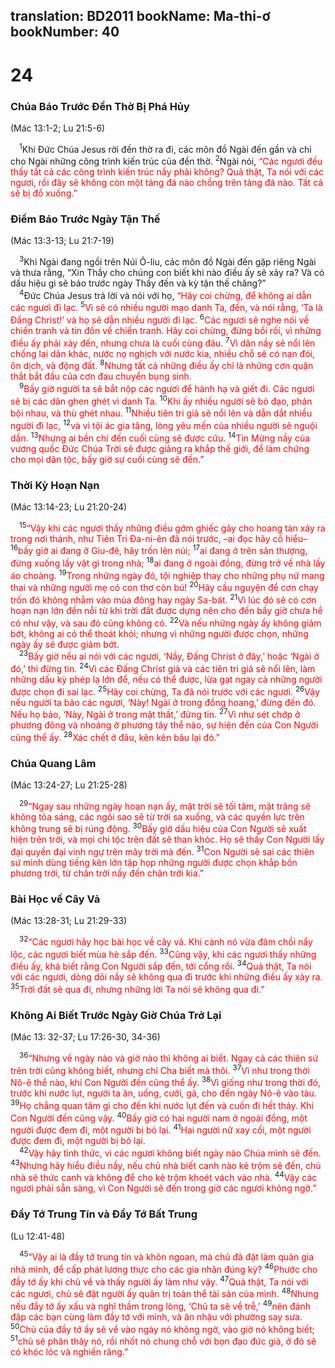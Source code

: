 translation: BD2011
bookName: Ma-thi-ơ 
bookNumber: 40
-------

<div class="title"><h1>24</h1><h3>Chúa Báo Trước Ðền Thờ Bị Phá Hủy</h3><p>(Mác 13:1-2; Lu 21:5-6)</p></div>
<span class="verse mat_24_1"> <sup>1</sup>Khi Ðức Chúa Jesus rời đền thờ ra đi, các môn đồ Ngài đến gần và chỉ cho Ngài những công trình kiến trúc của đền thờ. </span>
<span class="verse mat_24_2"><sup>2</sup>Ngài nói, <font color="red">“Các ngươi đều thấy tất cả các công trình kiến trúc nầy phải không? Quả thật, Ta nói với các ngươi, rồi đây sẽ không còn một tảng đá nào chồng trên tảng đá nào. Tất cả sẽ bị đổ xuống.”</font><br/></span>
<div class="title"><h3>Ðiềm Báo Trước Ngày Tận Thế</h3><p>(Mác 13:3-13; Lu 21:7-19)</p></div>
<span class="verse mat_24_3"> <sup>3</sup>Khi Ngài đang ngồi trên Núi Ô-liu, các môn đồ Ngài đến gặp riêng Ngài và thưa rằng, “Xin Thầy cho chúng con biết khi nào điều ấy sẽ xảy ra? Và có dấu hiệu gì sẽ báo trước ngày Thầy đến và kỳ tận thế chăng?”<br/></span>
<span class="verse mat_24_4"> <sup>4</sup>Ðức Chúa Jesus trả lời và nói với họ, <font color="red">“Hãy coi chừng, để không ai dẫn các ngươi đi lạc. </font></span>
<span class="verse mat_24_5"><sup>5</sup><font color="red">Vì sẽ có nhiều người mạo danh Ta, đến, và nói rằng, ‘Ta là Ðấng Christ!’ và họ sẽ dẫn nhiều người đi lạc. </font></span>
<span class="verse mat_24_6"><sup>6</sup><font color="red">Các ngươi sẽ nghe nói về chiến tranh và tin đồn về chiến tranh. Hãy coi chừng, đừng bối rối, vì những điều ấy phải xảy đến, nhưng chưa là cuối cùng đâu. </font></span>
<span class="verse mat_24_7"><sup>7</sup><font color="red">Vì dân nầy sẽ nổi lên chống lại dân khác, nước nọ nghịch với nước kia, nhiều chỗ sẽ có nạn đói, ôn dịch, và động đất. </font></span>
<span class="verse mat_24_8"><sup>8</sup><font color="red">Nhưng tất cả những điều ấy chỉ là những cơn quặn thắt bắt đầu của cơn đau chuyển bụng sinh.</font><br/></span>
<span class="verse mat_24_9"> <sup>9</sup><font color="red">Bấy giờ người ta sẽ bắt nộp các ngươi để hành hạ và giết đi. Các ngươi sẽ bị các dân ghen ghét vì danh Ta. </font></span>
<span class="verse mat_24_10"><sup>10</sup><font color="red">Khi ấy nhiều người sẽ bỏ đạo, phản bội nhau, và thù ghét nhau. </font></span>
<span class="verse mat_24_11"><sup>11</sup><font color="red">Nhiều tiên tri giả sẽ nổi lên và dẫn dắt nhiều người đi lạc, </font></span>
<span class="verse mat_24_12"><sup>12</sup><font color="red">và vì tội ác gia tăng, lòng yêu mến của nhiều người sẽ nguội dần. </font></span>
<span class="verse mat_24_13"><sup>13</sup><font color="red">Nhưng ai bền chí đến cuối cùng sẽ được cứu. </font></span>
<span class="verse mat_24_14"><sup>14</sup><font color="red">Tin Mừng nầy của vương quốc Ðức Chúa Trời sẽ được giảng ra khắp thế giới, để làm chứng cho mọi dân tộc, bấy giờ sự cuối cùng sẽ đến.”</font><br/></span>
<div class="title"><h3>Thời Kỳ Hoạn Nạn</h3><p>(Mác 13:14-23; Lu 21:20-24)</p></div>
<span class="verse mat_24_15"> <sup>15</sup><font color="red">“Vậy khi các ngươi thấy những điều gớm ghiếc gây cho hoang tàn xảy ra trong nơi thánh, như Tiên Tri Ða-ni-ên đã nói trước, –ai đọc hãy cố hiểu– </font></span>
<span class="verse mat_24_16"><sup>16</sup><font color="red">bấy giờ ai đang ở Giu-đê, hãy trốn lên núi; </font></span>
<span class="verse mat_24_17"><sup>17</sup><font color="red">ai đang ở trên sân thượng, đừng xuống lấy vật gì trong nhà; </font></span>
<span class="verse mat_24_18"><sup>18</sup><font color="red">ai đang ở ngoài đồng, đừng trở về nhà lấy áo choàng. </font></span>
<span class="verse mat_24_19"><sup>19</sup><font color="red">Trong những ngày đó, tội nghiệp thay cho những phụ nữ mang thai và những người mẹ có con thơ còn bú! </font></span>
<span class="verse mat_24_20"><sup>20</sup><font color="red">Hãy cầu nguyện để cơn chạy trốn đó không nhằm vào mùa đông hay ngày Sa-bát. </font></span>
<span class="verse mat_24_21"><sup>21</sup><font color="red">Vì lúc đó sẽ có cơn hoạn nạn lớn đến nỗi từ khi trời đất được dựng nên cho đến bấy giờ chưa hề có như vậy, và sau đó cũng không có. </font></span>
<span class="verse mat_24_22"><sup>22</sup><font color="red">Và nếu những ngày ấy không giảm bớt, không ai có thể thoát khỏi; nhưng vì những người được chọn, những ngày ấy sẽ được giảm bớt.</font><br/></span>
<span class="verse mat_24_23"> <sup>23</sup><font color="red">Bấy giờ nếu ai nói với các ngươi, ‘Nầy, Ðấng Christ ở đây,’ hoặc ‘Ngài ở đó,’ thì đừng tin. </font></span>
<span class="verse mat_24_24"><sup>24</sup><font color="red">Vì các Ðấng Christ giả và các tiên tri giả sẽ nổi lên, làm những dấu kỳ phép lạ lớn để, nếu có thể được, lừa gạt ngay cả những người được chọn đi sai lạc. </font></span>
<span class="verse mat_24_25"><sup>25</sup><font color="red">Hãy coi chừng, Ta đã nói trước với các ngươi. </font></span>
<span class="verse mat_24_26"><sup>26</sup><font color="red">Vậy nếu người ta bảo các ngươi, ‘Này! Ngài ở trong đồng hoang,’ đừng đến đó. Nếu họ bảo, ‘Này, Ngài ở trong mật thất,’ đừng tin. </font></span>
<span class="verse mat_24_27"><sup>27</sup><font color="red">Vì như sét chớp ở phương đông và nhoáng ở phương tây thể nào, sự hiện đến của Con Người cũng thể ấy. </font></span>
<span class="verse mat_24_28"><sup>28</sup><font color="red">Xác chết ở đâu, kên kên bâu lại đó.”</font><br/></span>
<div class="title"><h3>Chúa Quang Lâm</h3><p>(Mác 13:24-27; Lu 21:25-28)</p></div>
<span class="verse mat_24_29"> <sup>29</sup><font color="red">“Ngay sau những ngày hoạn nạn ấy, mặt trời sẽ tối tăm, mặt trăng sẽ không tỏa sáng, các ngôi sao sẽ từ trời sa xuống, và các quyền lực trên không trung sẽ bị rúng động. </font></span>
<span class="verse mat_24_30"><sup>30</sup><font color="red">Bấy giờ dấu hiệu của Con Người sẽ xuất hiện trên trời, và mọi chi tộc trên đất sẽ than khóc. Họ sẽ thấy Con Người lấy đại quyền đại vinh ngự trên mây trời mà đến. </font></span>
<span class="verse mat_24_31"><sup>31</sup><font color="red">Con Người sẽ sai các thiên sứ mình dùng tiếng kèn lớn tập họp những người được chọn khắp bốn phương trời, từ chân trời nầy đến chân trời kia.”</font><br/></span>
<div class="title"><h3>Bài Học về Cây Vả</h3><p>(Mác 13:28-31; Lu 21:29-33)</p></div>
<span class="verse mat_24_32"> <sup>32</sup><font color="red">“Các ngươi hãy học bài học về cây vả. Khi cành nó vừa đâm chồi nẩy lộc, các ngươi biết mùa hè sắp đến. </font></span>
<span class="verse mat_24_33"><sup>33</sup><font color="red">Cũng vậy, khi các ngươi thấy những điều ấy, khá biết rằng Con Người sắp đến, tới cổng rồi. </font></span>
<span class="verse mat_24_34"><sup>34</sup><font color="red">Quả thật, Ta nói với các ngươi, dòng dõi nầy sẽ không qua đi trước khi những điều ấy xảy ra. </font></span>
<span class="verse mat_24_35"><sup>35</sup><font color="red">Trời đất sẽ qua đi, nhưng những lời Ta nói sẽ không qua đi.”</font><br/></span>
<div class="title"><h3>Không Ai Biết Trước Ngày Giờ Chúa Trở Lại</h3><p>(Mác 13: 32-37; Lu 17:26-30, 34-36)</p></div>
<span class="verse mat_24_36"> <sup>36</sup><font color="red">“Nhưng về ngày nào và giờ nào thì không ai biết. Ngay cả các thiên sứ trên trời cũng không biết, nhưng chỉ Cha biết mà thôi. </font></span>
<span class="verse mat_24_37"><sup>37</sup><font color="red">Vì như trong thời Nô-ê thể nào, khi Con Người đến cũng thể ấy. </font></span>
<span class="verse mat_24_38"><sup>38</sup><font color="red">Vì giống như trong thời đó, trước khi nước lụt, người ta ăn, uống, cưới, gả, cho đến ngày Nô-ê vào tàu. </font></span>
<span class="verse mat_24_39"><sup>39</sup><font color="red">Họ chẳng quan tâm gì cho đến khi nước lụt đến và cuốn đi hết thảy. Khi Con Người đến cũng vậy. </font></span>
<span class="verse mat_24_40"><sup>40</sup><font color="red">Bấy giờ có hai người nam ở ngoài đồng, một người được đem đi, một người bị bỏ lại. </font></span>
<span class="verse mat_24_41"><sup>41</sup><font color="red">Hai người nữ xay cối, một người được đem đi, một người bị bỏ lại.</font><br/></span>
<span class="verse mat_24_42"> <sup>42</sup><font color="red">Vậy hãy tỉnh thức, vì các ngươi không biết ngày nào Chúa mình sẽ đến. </font></span>
<span class="verse mat_24_43"><sup>43</sup><font color="red">Nhưng hãy hiểu điều nầy, nếu chủ nhà biết canh nào kẻ trộm sẽ đến, chủ nhà sẽ thức canh và không để cho kẻ trộm khoét vách vào nhà. </font></span>
<span class="verse mat_24_44"><sup>44</sup><font color="red">Vậy các ngươi phải sẵn sàng, vì Con Người sẽ đến trong giờ các ngươi không ngờ.”</font><br/></span>
<div class="title"><h3>Ðầy Tớ Trung Tín và Ðầy Tớ Bất Trung</h3><p>(Lu 12:41-48)</p></div>
<span class="verse mat_24_45"> <sup>45</sup><font color="red">“Vậy ai là đầy tớ trung tín và khôn ngoan, mà chủ đã đặt làm quản gia nhà mình, để cấp phát lương thực cho các gia nhân đúng kỳ? </font></span>
<span class="verse mat_24_46"><sup>46</sup><font color="red">Phước cho đầy tớ ấy khi chủ về và thấy người ấy làm như vậy. </font></span>
<span class="verse mat_24_47"><sup>47</sup><font color="red">Quả thật, Ta nói với các ngươi, chủ sẽ đặt người ấy quản trị toàn thể tài sản của mình. </font></span>
<span class="verse mat_24_48"><sup>48</sup><font color="red">Nhưng nếu đầy tớ ấy xấu và nghĩ thầm trong lòng, ‘Chủ ta sẽ về trễ,’ </font></span>
<span class="verse mat_24_49"><sup>49</sup><font color="red">nên đánh đập các bạn cùng làm đầy tớ với mình, và ăn nhậu với phường say sưa. </font></span>
<span class="verse mat_24_50"><sup>50</sup><font color="red">Chủ của đầy tớ ấy sẽ về vào ngày nó không ngờ, vào giờ nó không biết; </font></span>
<span class="verse mat_24_51"><sup>51</sup><font color="red">chủ sẽ phân thây nó, rồi nhốt nó chung chỗ với bọn đạo đức giả, ở đó sẽ có khóc lóc và nghiến răng.”</font><br/></span>
